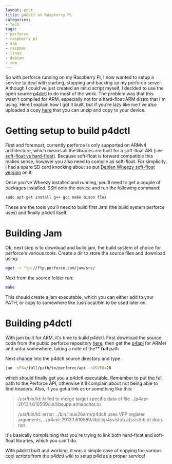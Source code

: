 ```yaml
---
layout: post
title: p4dctl on Raspberry Pi
categories:
- Tech
tags:
- perforce
- raspberry pi
- arm
- raspbmc
- linux
- debian
- scm
---
```

So with perforce running on my Raspberry Pi, I now wanted to setup a service to deal with starting, stopping and backing up my perforce server. Although I could've just created an init.d script myself, I decided to use the open source [p4dctl](http://public.perforce.com/wiki/P4dctl "p4dctl") to do most of the work. The problem was that this wasn't compiled for ARM, especially not for a hard-float ARM distro that I'm using. Here I explain how I got it built, but if you're lazy like me I've also uploaded a copy [here](http://www.tomjbward.co.uk/wp-content/uploads/2013/04/p4dctl.zip) that you can unzip and copy to your device.

# Getting setup to build p4dctl

First and foremost, currently perforce is only supported on ARMv4 architecture, which means all the libraries are built for a soft-float ABI (see [soft-float vs hard-float](http://www.memetic.org/raspbian-benchmarking-armel-vs-armhf/ "soft-vs-hard float")). Because soft-float is forward compatible this makes sense, however you also need to compile as soft-float. For simplicity, I had a spare SD card knocking about so put [Debian Wheezy soft-float version](http://www.raspberrypi.org/downloads "raspberry-pi-wheezy") on it.

<a id="more"></a><a id="more-138"></a>Once you've Wheezy installed and running, you'll need to get a couple of packages installed. SSH onto the device and run the following command:

```bash
sudo apt-get install g++ gcc make bison flex
```

These are the tools you'll need to build first Jam (the build system perforce uses) and finally p4dctl itself.

# Building Jam

Ok, next step is to download and build jam, the build system of choice for perforce's various tools. Create a dir to store the source files and download using:

```bash
wget -r ftp://ftp.perforce.com/jam/src/
```

Next from the source folder run:

```bash
make
```

This should create a jam executable, which you can either add to your PATH, or copy to somewhere like /usr/local/bin to be used later on.

# Building p4dctl

With jam built for ARM, it's time to build p4dctl. First download the source code from the public perforce repository [here](http://public.perforce.com:8080/@md=d&cd=//guest/tony_smith/perforce/p4dctl/src/&c=M2e@//guest/tony_smith/perforce/p4dctl/src/?ac=83), then get the [p4api](ftp://ftp.perforce.com/perforce/r13.1/bin.linux26armel/p4api.tgz "p4api") for ARMel and untar somewhere, taking a note of the** **full** path

Next change into the p4dctl source directory and type

```bash
jam -sP4=/full/path/to/perforce/api -sOSVER=26
```

which should finally get you a p4dctl executable. Remember to put the full path to the Perforce API, otherwise it'll complain about not being able to find headers. Also, if you get a link error something like this:

> /usr/bin/ld: failed to merge target specific data of file ../p4api-2013.1.610569/lib/<wbr>libsupp.a(mapchar.o)
>
> /usr/bin/ld: error: ../bin.linux26arm/p4dctl uses VFP register arguments, ../p4api-2013.1.610569/lib/<wbr>libp4sslstub.a(sslstub.o) does not

It's basically complaining that you're trying to link both hard-float and soft-float libraries, which you can't do.

With p4dctl built and working, it was a simple case of copying the various cool scripts from the p4dctl wiki to setup p4d as a proper service!
